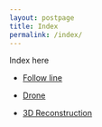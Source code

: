 ```yaml
---
layout: postpage
title: Index
permalink: /index/
---
```


Index here

- [Follow line](https://dhernandezgit.github.io/follow-line/)

- [Drone](https://dhernandezgit.github.io/drone/)

- [3D Reconstruction](https://dhernandezgit.github.io/3d/)